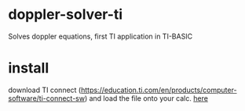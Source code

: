 # doppler-solver-ti
Solves doppler equations, first TI application in TI-BASIC

# install
download TI connect (https://education.ti.com/en/products/computer-software/ti-connect-sw) and load the file onto your calc.
[here](github.com/doppler-solver-ti/releases)

